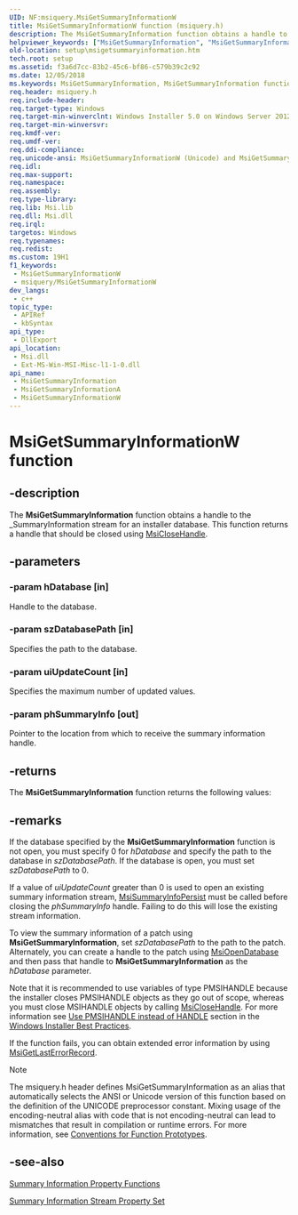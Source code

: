 ```yaml
---
UID: NF:msiquery.MsiGetSummaryInformationW
title: MsiGetSummaryInformationW function (msiquery.h)
description: The MsiGetSummaryInformation function obtains a handle to the _SummaryInformation stream for an installer database. This function returns a handle that should be closed using MsiCloseHandle. (Unicode)
helpviewer_keywords: ["MsiGetSummaryInformation", "MsiGetSummaryInformation function", "MsiGetSummaryInformationW", "_msi_msigetsummaryinformation", "msiquery/MsiGetSummaryInformation", "msiquery/MsiGetSummaryInformationW", "setup.msigetsummaryinformation"]
old-location: setup\msigetsummaryinformation.htm
tech.root: setup
ms.assetid: f3a6d7cc-83b2-45c6-bf86-c579b39c2c92
ms.date: 12/05/2018
ms.keywords: MsiGetSummaryInformation, MsiGetSummaryInformation function, MsiGetSummaryInformationA, MsiGetSummaryInformationW, _msi_msigetsummaryinformation, msiquery/MsiGetSummaryInformation, msiquery/MsiGetSummaryInformationA, msiquery/MsiGetSummaryInformationW, setup.msigetsummaryinformation
req.header: msiquery.h
req.include-header: 
req.target-type: Windows
req.target-min-winverclnt: Windows Installer 5.0 on Windows Server 2012, Windows 8, Windows Server 2008 R2 or Windows 7. Windows Installer 4.0 or Windows Installer 4.5 on   Windows Server 2008 or Windows Vista. Windows Installer on Windows Server 2003 or Windows XP
req.target-min-winversvr: 
req.kmdf-ver: 
req.umdf-ver: 
req.ddi-compliance: 
req.unicode-ansi: MsiGetSummaryInformationW (Unicode) and MsiGetSummaryInformationA (ANSI)
req.idl: 
req.max-support: 
req.namespace: 
req.assembly: 
req.type-library: 
req.lib: Msi.lib
req.dll: Msi.dll
req.irql: 
targetos: Windows
req.typenames: 
req.redist: 
ms.custom: 19H1
f1_keywords:
 - MsiGetSummaryInformationW
 - msiquery/MsiGetSummaryInformationW
dev_langs:
 - c++
topic_type:
 - APIRef
 - kbSyntax
api_type:
 - DllExport
api_location:
 - Msi.dll
 - Ext-MS-Win-MSI-Misc-l1-1-0.dll
api_name:
 - MsiGetSummaryInformation
 - MsiGetSummaryInformationA
 - MsiGetSummaryInformationW
---
```


# MsiGetSummaryInformationW function


## -description

The 
<b>MsiGetSummaryInformation</b> function obtains a handle to the _SummaryInformation stream for an installer database. This function returns a handle that should be closed using 
<a href="/windows/desktop/api/msi/nf-msi-msiclosehandle">MsiCloseHandle</a>.

## -parameters

### -param hDatabase [in]

Handle to the database.

### -param szDatabasePath [in]

Specifies the path to the database.

### -param uiUpdateCount [in]

Specifies the maximum number of updated values.

### -param phSummaryInfo [out]

Pointer to the location from which to receive the summary information handle.

## -returns

The 
<b>MsiGetSummaryInformation</b> function returns the following values:

## -remarks

If the database specified by the 
<b>MsiGetSummaryInformation</b> function is not open, you must specify 0 for <i>hDatabase</i> and specify the path to the database in <i>szDatabasePath</i>. If the database is open, you must set <i>szDatabasePath</i> to 0.

If a value of <i>uiUpdateCount</i> greater than 0 is used to open an existing summary information stream, 
<a href="/windows/desktop/api/msiquery/nf-msiquery-msisummaryinfopersist">MsiSummaryInfoPersist</a> must be called before closing the <i>phSummaryInfo</i> handle. Failing to do this will lose the existing stream information.

To view the summary information of a patch using <b>MsiGetSummaryInformation</b>, set <i>szDatabasePath</i> to the path to the patch. Alternately, you can create a handle to the patch using 
<a href="/windows/desktop/api/msiquery/nf-msiquery-msiopendatabasea">MsiOpenDatabase</a> and then pass that handle to 
<b>MsiGetSummaryInformation</b> as the <i>hDatabase</i> parameter.

Note that it is recommended to use variables of type PMSIHANDLE because the installer closes PMSIHANDLE objects as they go out of scope, whereas you must close MSIHANDLE objects by calling 
<a href="/windows/desktop/api/msi/nf-msi-msiclosehandle">MsiCloseHandle</a>. For more information see <a href="/windows/desktop/Msi/windows-installer-best-practices">Use PMSIHANDLE instead of HANDLE</a> section in the <a href="/windows/desktop/Msi/windows-installer-best-practices">Windows Installer Best Practices</a>.

If the function fails, you can obtain extended error information by using <a href="/windows/desktop/api/msiquery/nf-msiquery-msigetlasterrorrecord">MsiGetLastErrorRecord</a>.





> [!NOTE]
> The msiquery.h header defines MsiGetSummaryInformation as an alias that automatically selects the ANSI or Unicode version of this function based on the definition of the UNICODE preprocessor constant. Mixing usage of the encoding-neutral alias with code that is not encoding-neutral can lead to mismatches that result in compilation or runtime errors. For more information, see [Conventions for Function Prototypes](/windows/win32/intl/conventions-for-function-prototypes).

## -see-also

<a href="/windows/desktop/Msi/database-functions">Summary Information Property Functions</a>



<a href="/windows/desktop/Msi/summary-information-stream-property-set">Summary Information Stream Property Set</a>
